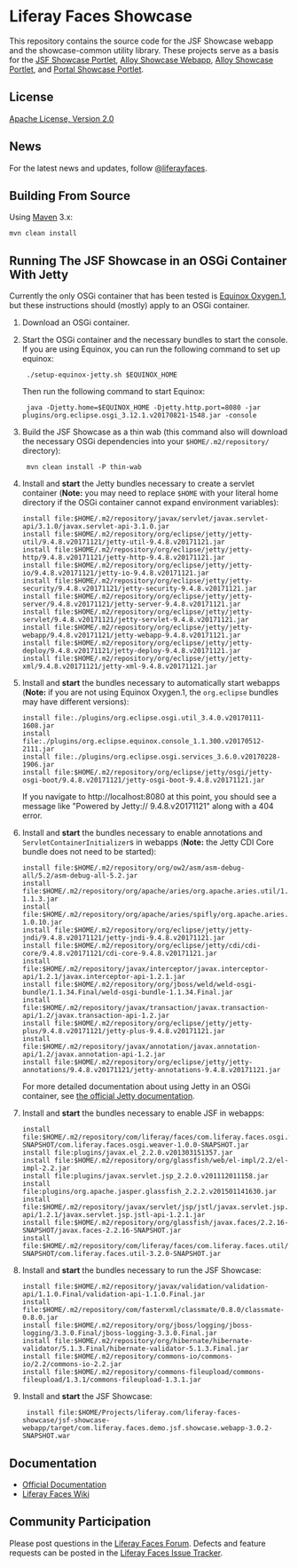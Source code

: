 # Liferay Faces Showcase

This repository contains the source code for the JSF Showcase webapp and the showcase-common utility library. These projects serve as a basis for the [JSF Showcase Portlet](https://github.com/liferay/liferay-faces-bridge-impl/tree/master/demos/jsf-showcase-portlet), [Alloy Showcase Webapp](https://github.com/liferay/liferay-faces-alloy/tree/master/demos/alloy-showcase-webapp), [Alloy Showcase Portlet](https://github.com/liferay/liferay-faces-bridge-impl/tree/master/demos/alloy-showcase-portlet), and [Portal Showcase Portlet](https://github.com/liferay/liferay-faces-portal/tree/master/demos/portal-showcase-portlet).

## License

[Apache License, Version 2.0](http://www.apache.org/licenses/LICENSE-2.0)

## News

For the latest news and updates, follow [@liferayfaces](https://twitter.com/liferayfaces).

## Building From Source

Using [Maven](https://maven.apache.org/) 3.x:

	mvn clean install

## Running The JSF Showcase in an OSGi Container With Jetty

Currently the only OSGi container that has been tested is [Equinox Oxygen.1](http://archive.eclipse.org/equinox/drops/R-Oxygen.1-201709061700/index.php), but these instructions should (mostly) apply to an OSGi container.

1. Download an OSGi container.
2. Start the OSGi container and the necessary bundles to start the console. If you are using Equinox, you can run the following command to set up equinox:

		./setup-equinox-jetty.sh $EQUINOX_HOME

	Then run the following command to start Equinox:

		java -Djetty.home=$EQUINOX_HOME -Djetty.http.port=8080 -jar plugins/org.eclipse.osgi_3.12.1.v20170821-1548.jar -console

3. Build the JSF Showcase as a thin wab (this command also will download the necessary OSGi dependencies into your `$HOME/.m2/repository/` directory):

		mvn clean install -P thin-wab

4. Install and **start** the Jetty bundles necessary to create a servlet container (**Note:** you may need to replace `$HOME` with your literal home directory if the OSGi container cannot expand environment variables):  

	```
	install file:$HOME/.m2/repository/javax/servlet/javax.servlet-api/3.1.0/javax.servlet-api-3.1.0.jar
	install file:$HOME/.m2/repository/org/eclipse/jetty/jetty-util/9.4.8.v20171121/jetty-util-9.4.8.v20171121.jar
	install file:$HOME/.m2/repository/org/eclipse/jetty/jetty-http/9.4.8.v20171121/jetty-http-9.4.8.v20171121.jar
	install file:$HOME/.m2/repository/org/eclipse/jetty/jetty-io/9.4.8.v20171121/jetty-io-9.4.8.v20171121.jar
	install file:$HOME/.m2/repository/org/eclipse/jetty/jetty-security/9.4.8.v20171121/jetty-security-9.4.8.v20171121.jar
	install file:$HOME/.m2/repository/org/eclipse/jetty/jetty-server/9.4.8.v20171121/jetty-server-9.4.8.v20171121.jar
	install file:$HOME/.m2/repository/org/eclipse/jetty/jetty-servlet/9.4.8.v20171121/jetty-servlet-9.4.8.v20171121.jar
	install file:$HOME/.m2/repository/org/eclipse/jetty/jetty-webapp/9.4.8.v20171121/jetty-webapp-9.4.8.v20171121.jar
	install file:$HOME/.m2/repository/org/eclipse/jetty/jetty-deploy/9.4.8.v20171121/jetty-deploy-9.4.8.v20171121.jar
	install file:$HOME/.m2/repository/org/eclipse/jetty/jetty-xml/9.4.8.v20171121/jetty-xml-9.4.8.v20171121.jar
	```

5. Install and **start** the bundles necessary to automatically start webapps (**Note:** if you are not using Equinox Oxygen.1, the `org.eclipse` bundles may have different versions):

	```
	install file:./plugins/org.eclipse.osgi.util_3.4.0.v20170111-1608.jar
	install file:./plugins/org.eclipse.equinox.console_1.1.300.v20170512-2111.jar
	install file:./plugins/org.eclipse.osgi.services_3.6.0.v20170228-1906.jar
	install file:$HOME/.m2/repository/org/eclipse/jetty/osgi/jetty-osgi-boot/9.4.8.v20171121/jetty-osgi-boot-9.4.8.v20171121.jar
	```

	If you navigate to http://localhost:8080 at this point, you should see a message like "Powered by Jetty:// 9.4.8.v20171121" along with a 404 error.

6. Install and **start** the bundles necessary to enable annotations and `ServletContainerInitializer`s in webapps (**Note:** the Jetty CDI Core bundle does not need to be started):

	```
	install file:$HOME/.m2/repository/org/ow2/asm/asm-debug-all/5.2/asm-debug-all-5.2.jar
	install file:$HOME/.m2/repository/org/apache/aries/org.apache.aries.util/1.1.3/org.apache.aries.util-1.1.3.jar
	install file:$HOME/.m2/repository/org/apache/aries/spifly/org.apache.aries.spifly.dynamic.bundle/1.0.10/org.apache.aries.spifly.dynamic.bundle-1.0.10.jar
	install file:$HOME/.m2/repository/org/eclipse/jetty/jetty-jndi/9.4.8.v20171121/jetty-jndi-9.4.8.v20171121.jar
	install file:$HOME/.m2/repository/org/eclipse/jetty/cdi/cdi-core/9.4.8.v20171121/cdi-core-9.4.8.v20171121.jar
	install file:$HOME/.m2/repository/javax/interceptor/javax.interceptor-api/1.2.1/javax.interceptor-api-1.2.1.jar
	install file:$HOME/.m2/repository/org/jboss/weld/weld-osgi-bundle/1.1.34.Final/weld-osgi-bundle-1.1.34.Final.jar
	install file:$HOME/.m2/repository/javax/transaction/javax.transaction-api/1.2/javax.transaction-api-1.2.jar
	install file:$HOME/.m2/repository/org/eclipse/jetty/jetty-plus/9.4.8.v20171121/jetty-plus-9.4.8.v20171121.jar
	install file:$HOME/.m2/repository/javax/annotation/javax.annotation-api/1.2/javax.annotation-api-1.2.jar
	install file:$HOME/.m2/repository/org/eclipse/jetty/jetty-annotations/9.4.8.v20171121/jetty-annotations-9.4.8.v20171121.jar
	```

	For more detailed documentation about using Jetty in an OSGi container, see [the official Jetty documentation](http://www.eclipse.org/jetty/documentation/current/framework-jetty-osgi.html).

7. Install and **start** the bundles necessary to enable JSF in webapps:

	```
	install file:$HOME/.m2/repository/com/liferay/faces/com.liferay.faces.osgi.weaver/1.0.0-SNAPSHOT/com.liferay.faces.osgi.weaver-1.0.0-SNAPSHOT.jar
	install file:plugins/javax.el_2.2.0.v201303151357.jar
	install file:$HOME/.m2/repository/org/glassfish/web/el-impl/2.2/el-impl-2.2.jar
	install file:plugins/javax.servlet.jsp_2.2.0.v201112011158.jar
	install file:plugins/org.apache.jasper.glassfish_2.2.2.v201501141630.jar
	install file:$HOME/.m2/repository/javax/servlet/jsp/jstl/javax.servlet.jsp.jstl-api/1.2.1/javax.servlet.jsp.jstl-api-1.2.1.jar
	install file:$HOME/.m2/repository/org/glassfish/javax.faces/2.2.16-SNAPSHOT/javax.faces-2.2.16-SNAPSHOT.jar
	install file:$HOME/.m2/repository/com/liferay/faces/com.liferay.faces.util/3.2.0-SNAPSHOT/com.liferay.faces.util-3.2.0-SNAPSHOT.jar
	```

8. Install and **start** the bundles necessary to run the JSF Showcase:

	```
	install file:$HOME/.m2/repository/javax/validation/validation-api/1.1.0.Final/validation-api-1.1.0.Final.jar
	install file:$HOME/.m2/repository/com/fasterxml/classmate/0.8.0/classmate-0.8.0.jar
	install file:$HOME/.m2/repository/org/jboss/logging/jboss-logging/3.3.0.Final/jboss-logging-3.3.0.Final.jar
	install file:$HOME/.m2/repository/org/hibernate/hibernate-validator/5.1.3.Final/hibernate-validator-5.1.3.Final.jar
	install file:$HOME/.m2/repository/commons-io/commons-io/2.2/commons-io-2.2.jar
	install file:$HOME/.m2/repository/commons-fileupload/commons-fileupload/1.3.1/commons-fileupload-1.3.1.jar
	```

9. Install and **start** the JSF Showcase:

		install file:$HOME/Projects/liferay.com/liferay-faces-showcase/jsf-showcase-webapp/target/com.liferay.faces.demo.jsf.showcase.webapp-3.0.2-SNAPSHOT.war

## Documentation

* [Official Documentation](http://www.liferay.com/community/liferay-projects/liferay-faces/documentation)
* [Liferay Faces Wiki](http://www.liferay.com/community/wiki/-/wiki/Main/Liferay+Faces)

## Community Participation

Please post questions in the [Liferay Faces Forum](http://www.liferay.com/community/forums/-/message_boards/category/13289027).
Defects and feature requests can be posted in the [Liferay Faces Issue Tracker](http://issues.liferay.com/browse/FACES).
